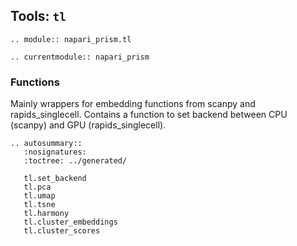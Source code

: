 ## Tools: `tl`

```{eval-rst}
.. module:: napari_prism.tl
```

```{eval-rst}
.. currentmodule:: napari_prism
```

### Functions

Mainly wrappers for embedding functions from scanpy and rapids_singlecell. Contains a function to set backend between CPU (scanpy) and GPU (rapids_singlecell).

```{eval-rst}
.. autosummary::
   :nosignatures:
   :toctree: ../generated/

   tl.set_backend
   tl.pca
   tl.umap
   tl.tsne
   tl.harmony
   tl.cluster_embeddings
   tl.cluster_scores
```
